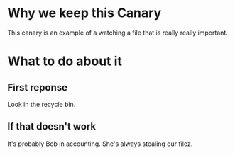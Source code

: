 # Why we keep this Canary

This canary is an example of a watching a file that is really really important.

# What to do about it

## First reponse

Look in the recycle bin.

## If that doesn't work

It's probably Bob in accounting. She's always stealing our filez.
